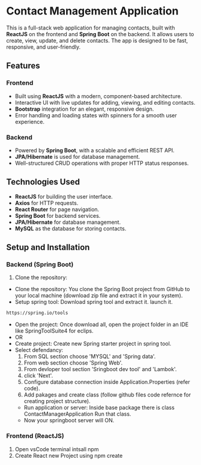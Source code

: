 # Contact Management Application

This is a full-stack web application for managing contacts, built with **ReactJS** on the frontend and **Spring Boot** on the backend. It allows users to create, view, update, and delete contacts. The app is designed to be fast, responsive, and user-friendly.

## Features

### Frontend
- Built using **ReactJS** with a modern, component-based architecture.
- Interactive UI with live updates for adding, viewing, and editing contacts.
- **Bootstrap** integration for an elegant, responsive design.
- Error handling and loading states with spinners for a smooth user experience.

### Backend
- Powered by **Spring Boot**, with a scalable and efficient REST API.
- **JPA/Hibernate** is used for database management.
- Well-structured CRUD operations with proper HTTP status responses.

## Technologies Used

- **ReactJS** for building the user interface.
- **Axios** for HTTP requests.
- **React Router** for page navigation.
- **Spring Boot** for backend services.
- **JPA/Hibernate** for database management.
- **MySQL** as the database for storing contacts.

## Setup and Installation

### Backend (Spring Boot)

1. Clone the repository:
- Clone the repository: You clone the Spring Boot project from GitHub to your local machine (download zip file and extract it in your system).
- Setup spring tool: Download spring tool and extract it. launch it.
  
```bash
https://spring.io/tools
```
- Open the project: Once download all, open the project folder in an IDE like SpringToolSuite4 for eclips.  
- OR
- Create project: Create new Spring starter project in spring tool.
- Select defendancy:
   1. From SQL section choose 'MYSQL' and 'Spring data'.
   2. From web section choose 'Spring Web'.
   3. From devloper tool section 'Sringboot dev tool' and 'Lambok'.
   4. click 'Next'.
   5. Configure database connection inside Application.Properties (refer code).
   6. Add pakages and create class (follow github files code refernce for creating project structure).
  - Run application or server: Inside base package there is class ContactManagerApplication Run that class.
  - Now your springboot server will ON.

### Frontend (ReactJS)
1. Open vsCode terminal intsall npm
2. Create React new Project using npm create
